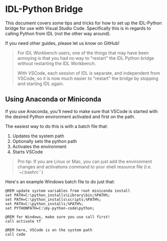 # IDL-Python Bridge

This document covers some tips and tricks for how to set up the IDL-Python bridge for use with Visual Studio Code. Specifically this is in regards to calling Python from IDL (not the other way around).

If you need other guides, please let us know on GitHub!

> For IDL Workbench users, one of the things that may have been annoying is that you had no way to "restart" the IDL Python bridge without restarting the IDL Workbench.
>
> With VSCode, each session of IDL is separate, and independent from VSCode, so it is now much easier to "restart" the bridge by stopping and starting IDL again.

## Using Anaconda or Miniconda

If you use Anaconda, you'll need to make sure that VSCode is started with the desired Python environment activated and first on the path.

The easiest way to do this is with a batch file that:

1. Updates the system path
2. Optionally sets the python path
3. Activates the environment
4. Starts VSCode

> Pro tip: If you are Linux or Mac, you can just add the environment changes and activations command to your shell resource file (i.e. `~/.bashrc``)

Here's an example Windows batch file to do just that:

```dos
@REM update system variables from root miniconda install
set PATH=C:\python_installs\Library\bin;%PATH%;
set PATH=C:\python_installs\scripts;%PATH%;
set PATH=C:\python_installs;%PATH%;
set PYTHONPATH=C:\my-python-code\python;

@REM for Windows, make sure you use call first!
call activate tf

@REM here, VSCode is on the system path
call code
```

